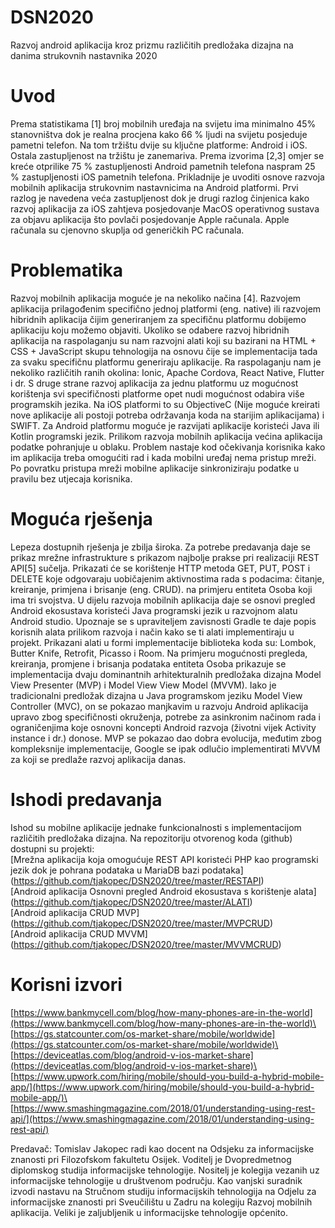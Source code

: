 # DSN2020
Razvoj android aplikacija kroz prizmu različitih predložaka dizajna na danima strukovnih nastavnika 2020

# Uvod
Prema statistikama [1] broj mobilnih uređaja na svijetu ima minimalno 45% stanovništva dok je realna procjena kako 66 % ljudi na svijetu posjeduje pametni telefon. Na tom tržištu dvije su ključne platforme: Android i iOS. Ostala zastupljenost na tržištu je zanemariva. Prema izvorima [2,3] omjer se kreće otprilike 75 % zastupljenosti Android pametnih telefona naspram 25 % zastupljenosti iOS pametnih telefona. Prikladnije je uvoditi osnove razvoja mobilnih aplikacija strukovnim nastavnicima na Android platformi. Prvi razlog je navedena veća zastupljenost dok je drugi razlog činjenica kako razvoj aplikacija za iOS zahtjeva posjedovanje MacOS operativnog sustava za objavu aplikacija što povlači posjedovanje Apple računala. Apple računala su cjenovno skuplja od generičkih PC računala.
# Problematika
Razvoj mobilnih aplikacija moguće je na nekoliko načina [4]. Razvojem aplikacija prilagođenim specifično jednoj platformi (eng. native) ili razvojem hibridnih aplikacija čijim generiranjem za  specifičnu platformu dobijemo aplikaciju koju možemo objaviti. Ukoliko se odabere razvoj hibridnih aplikacija na raspolaganju su nam razvojni alati koji su bazirani na HTML + CSS + JavaScript skupu tehnologija na osnovu čije se implementacija tada za svaku specifičnu platformu generiraju aplikacije. Ra raspolaganju nam je nekoliko različitih ranih okolina: Ionic, Apache Cordova, React Native, Flutter i dr. S druge strane razvoj aplikacija za jednu platformu uz mogućnost korištenja svi specifičnosti platforme opet nudi mogućnost odabira više programskih jezika. Na iOS platformi to su ObjectiveC (Nije moguće kreirati nove aplikacije ali postoji potreba održavanja koda na starijim aplikacijama) i SWIFT. Za Android platformu moguće je razvijati aplikacije koristeći Java ili Kotlin programski jezik. Prilikom razvoja mobilnih aplikacija većina aplikacija podatke pohranjuje u oblaku. Problem nastaje kod očekivanja korisnika kako im aplikacija treba omogućiti rad i kada mobilni uređaj nema pristup mreži. Po povratku pristupa mreži mobilne aplikacije sinkroniziraju podatke u pravilu bez utjecaja korisnika.
# Moguća rješenja
Lepeza dostupnih rješenja je zbilja široka. Za potrebe predavanja daje se prikaz mrežne infrastrukture s prikazom najbolje prakse pri realizaciji REST API[5] sučelja. Prikazati će se korištenje HTTP metoda GET, PUT, POST i DELETE koje odgovaraju uobičajenim aktivnostima rada s podacima: čitanje, kreiranje, primjena i brisanje (eng. CRUD). na primjeru entiteta Osoba koji ima tri svojstva. U dijelu razvoja mobilnih aplikacija daje se osnovi pregled Android ekosustava koristeći Java programski jezik u razvojnom alatu Android studio. Upoznaje se s upraviteljem zavisnosti Gradle te daje popis korisnih alata prilikom razvoja i način kako se ti alati implementiraju u projekt. Prikazani alati u formi implementacije biblioteka koda su: Lombok, Butter Knife, Retrofit, Picasso i Room. Na primjeru mogućnosti pregleda, kreiranja, promjene i brisanja podataka entiteta Osoba prikazuje se implementacija dvaju dominantnih arhitekturalnih predložaka dizajna Model View Presenter (MVP) i Model View View Model (MVVM). Iako je tradicionalni predložak dizajna u Java programskom jeziku Model View Controller (MVC), on se pokazao manjkavim u razvoju Android aplikacija upravo zbog specifičnosti okruženja, potrebe za asinkronim načinom rada i ograničenjima koje osnovni koncepti Android razvoja (životni vijek Activity instance i dr.) donose. MVP se pokazao dao dobra evolucija, međutim zbog kompleksnije implementacije, Google se ipak odlučio implementirati MVVM za koji se predlaže razvoj aplikacija danas.  
# Ishodi predavanja
Ishod su mobilne aplikacije jednake funkcionalnosti s implementacijom različitih predložaka dizajna. Na repozitoriju otvorenog koda (github) dostupni su projekti:
\
[Mrežna aplikacija koja omogućuje REST API koristeći PHP kao programski jezik dok je pohrana podataka u MariaDB bazi podataka] (https://github.com/tjakopec/DSN2020/tree/master/RESTAPI)\
[Android aplikacija Osnovni pregled Android ekosustava s korištenje alata] (https://github.com/tjakopec/DSN2020/tree/master/ALATI)\
[Android aplikacija CRUD MVP] (https://github.com/tjakopec/DSN2020/tree/master/MVPCRUD)\
[Android aplikacija CRUD MVVM] (https://github.com/tjakopec/DSN2020/tree/master/MVVMCRUD)

# Korisni izvori
[https://www.bankmycell.com/blog/how-many-phones-are-in-the-world](https://www.bankmycell.com/blog/how-many-phones-are-in-the-world)\
[https://gs.statcounter.com/os-market-share/mobile/worldwide](https://gs.statcounter.com/os-market-share/mobile/worldwide)\
[https://deviceatlas.com/blog/android-v-ios-market-share](https://deviceatlas.com/blog/android-v-ios-market-share)\
[https://www.upwork.com/hiring/mobile/should-you-build-a-hybrid-mobile-app/](https://www.upwork.com/hiring/mobile/should-you-build-a-hybrid-mobile-app/)\
[https://www.smashingmagazine.com/2018/01/understanding-using-rest-api/](https://www.smashingmagazine.com/2018/01/understanding-using-rest-api/)

Predavač: Tomislav Jakopec radi kao docent na Odsjeku za informacijske znanosti pri Filozofskom fakultetu Osijek. Voditelj je Dvopredmetnog diplomskog studija informacijske tehnologije. Nositelj je kolegija vezanih uz informacijske tehnologije u društvenom području. Kao vanjski suradnik izvodi nastavu na Stručnom studiju informacijskih tehnologija na Odjelu za informacijske znanosti pri Sveučilištu u Zadru na kolegiju Razvoj mobilnih aplikacija. Veliki je zaljubljenik u informacijske tehnologije općenito.